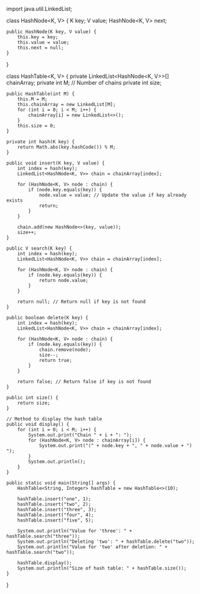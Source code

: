 import java.util.LinkedList;

class HashNode<K, V> {
    K key;
    V value;
    HashNode<K, V> next;

    public HashNode(K key, V value) {
        this.key = key;
        this.value = value;
        this.next = null;
    }
}

class HashTable<K, V> {
    private LinkedList<HashNode<K, V>>[] chainArray;
    private int M; // Number of chains
    private int size;

    public HashTable(int M) {
        this.M = M;
        this.chainArray = new LinkedList[M];
        for (int i = 0; i < M; i++) {
            chainArray[i] = new LinkedList<>();
        }
        this.size = 0;
    }

    private int hash(K key) {
        return Math.abs(key.hashCode()) % M;
    }

    public void insert(K key, V value) {
        int index = hash(key);
        LinkedList<HashNode<K, V>> chain = chainArray[index];

        for (HashNode<K, V> node : chain) {
            if (node.key.equals(key)) {
                node.value = value; // Update the value if key already exists
                return;
            }
        }

        chain.add(new HashNode<>(key, value));
        size++;
    }

    public V search(K key) {
        int index = hash(key);
        LinkedList<HashNode<K, V>> chain = chainArray[index];

        for (HashNode<K, V> node : chain) {
            if (node.key.equals(key)) {
                return node.value;
            }
        }

        return null; // Return null if key is not found
    }

    public boolean delete(K key) {
        int index = hash(key);
        LinkedList<HashNode<K, V>> chain = chainArray[index];

        for (HashNode<K, V> node : chain) {
            if (node.key.equals(key)) {
                chain.remove(node);
                size--;
                return true;
            }
        }

        return false; // Return false if key is not found
    }

    public int size() {
        return size;
    }

    // Method to display the hash table
    public void display() {
        for (int i = 0; i < M; i++) {
            System.out.print("Chain " + i + ": ");
            for (HashNode<K, V> node : chainArray[i]) {
                System.out.print("(" + node.key + ", " + node.value + ") ");
            }
            System.out.println();
        }
    }

    public static void main(String[] args) {
        HashTable<String, Integer> hashTable = new HashTable<>(10);

        hashTable.insert("one", 1);
        hashTable.insert("two", 2);
        hashTable.insert("three", 3);
        hashTable.insert("four", 4);
        hashTable.insert("five", 5);

        System.out.println("Value for 'three': " + hashTable.search("three"));
        System.out.println("Deleting 'two': " + hashTable.delete("two"));
        System.out.println("Value for 'two' after deletion: " + hashTable.search("two"));

        hashTable.display();
        System.out.println("Size of hash table: " + hashTable.size());
    }
}
